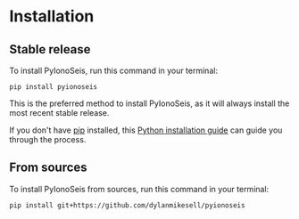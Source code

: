 # Installation

## Stable release

To install PyIonoSeis, run this command in your terminal:

```
pip install pyionoseis
```

This is the preferred method to install PyIonoSeis, as it will always install the most recent stable release.

If you don't have [pip](https://pip.pypa.io) installed, this [Python installation guide](http://docs.python-guide.org/en/latest/starting/installation/) can guide you through the process.

## From sources

To install PyIonoSeis from sources, run this command in your terminal:

```
pip install git+https://github.com/dylanmikesell/pyionoseis
```
